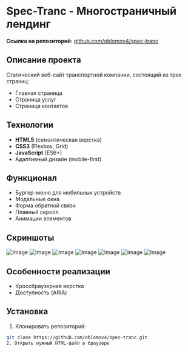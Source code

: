 # Spec-Tranc - Многостраничный лендинг

**Ссылка на репозиторий**: [github.com/oblomov4/spec-tranc](https://github.com/oblomov4/spec-tranc)

## Описание проекта
Статический веб-сайт транспортной компании, состоящий из трех страниц:
- Главная страница
- Страница услуг
- Страница контактов

## Технологии
- **HTML5** (семантическая верстка)
- **CSS3** (Flexbox, Grid)
- **JavaScript** (ES6+)
- Адаптивный дизайн (mobile-first)

## Функционал
- Бургер-меню для мобильных устройств
- Модальные окна
- Форма обратной связи
- Плавный скролл
- Анимации элементов

## Скриншоты

![Image](https://github.com/user-attachments/assets/2eaaae99-02b5-42ee-8ea0-9f85a85ba2b4)
![Image](https://github.com/user-attachments/assets/fc3a7a27-cd78-47e3-9a6e-bb74b4a6b293)
![Image](https://github.com/user-attachments/assets/18f777d3-3ba1-450a-9a8e-6a7c59024d9c)
![Image](https://github.com/user-attachments/assets/c3b7cb8d-85db-45d6-93da-0573deb1db2e)
![Image](https://github.com/user-attachments/assets/7b7446ad-5c6f-4096-97f2-9e7edd56f304)
![Image](https://github.com/user-attachments/assets/a2184513-a0ee-4cb4-812a-390efe0703bc)
![Image](https://github.com/user-attachments/assets/77dea397-94f8-459d-8f33-4addbb63e93c)

## Особенности реализации
- Кроссбраузерная верстка
- Доступность (ARIA)

## Установка
1. Клонировать репозиторий:
```bash
git clone https://github.com/oblomov4/spec-tranc.git
2. Открыть нужный HTML-файл в браузере



